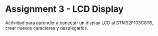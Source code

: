 # Assignment 3 - LCD Display

Actividad para aprender a conectar un display LCD al STM32F103C8T6, crear nuevos caracteres y desplegarlos.
